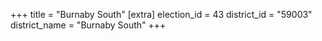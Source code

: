 +++
title = "Burnaby South"
[extra]
election_id = 43
district_id = "59003"
district_name = "Burnaby South"
+++
